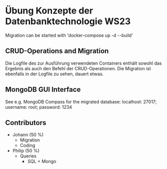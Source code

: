 # Übung Konzepte der Datenbanktechnologie WS23

Migration can be started with 'docker-compose up -d --build'

## CRUD-Operations and Migration

Die Logfile des zur Ausführung verwendeten Containers enthält sowohl das Ergebnis als auch den Befehl der CRUD-Operationen. Die Migration ist ebenfalls in der Logfile zu sehen, dauert etwas.

## MongoDB GUI Interface

See e.g. MongoDB Compass for the migrated database: localhost: 27017; username: root; password: 1234

## Contributors

- Johann (50 %)
  - Migration
  - Coding
- Philip (50 %)
  - Queries
    - SQL + Mongo
